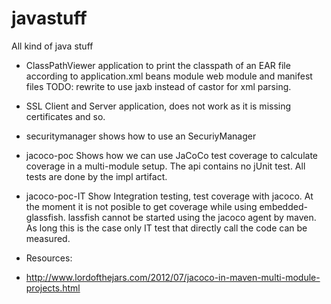 javastuff
=========

All kind of java stuff

* ClassPathViewer application to print the classpath of an EAR file according to application.xml beans module web module and manifest files
    TODO: rewrite to use jaxb instead of castor for xml parsing.

* SSL Client and Server application, does not work as it is missing certificates and so.

* securitymanager shows how to use an SecuriyManager

* jacoco-poc Shows how we can use JaCoCo test coverage to calculate coverage in a multi-module setup. 
The api contains no jUnit test. All tests are done by the impl artifact.
* jacoco-poc-IT Show Integration testing, test coverage with jacoco. At the moment it is not posible to get coverage while using embedded-glassfish. 
lassfish cannot be started using the jacoco agent by maven. As long this is the case only IT test that directly call the code can be measured.
* Resources:

 * http://www.lordofthejars.com/2012/07/jacoco-in-maven-multi-module-projects.html
